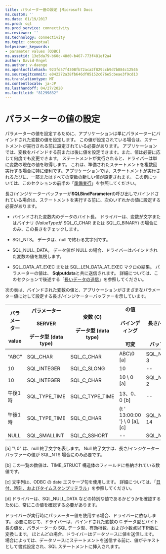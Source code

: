 ```yaml
---
title: パラメーター値の設定 |Microsoft Docs
ms.custom: ''
ms.date: 01/19/2017
ms.prod: sql
ms.prod_service: connectivity
ms.reviewer: ''
ms.technology: connectivity
ms.topic: conceptual
helpviewer_keywords:
- parameter values [ODBC]
ms.assetid: 13e5da79-b60c-48d0-b467-773f481ef2a4
author: David-Engel
ms.author: v-daenge
ms.openlocfilehash: 923fd57f4308fb72aca2f829ccb9d7b884c12546
ms.sourcegitcommit: e042272a38fb646df05152c676e5cbeae3f9cd13
ms.translationtype: MT
ms.contentlocale: ja-JP
ms.lasthandoff: 04/27/2020
ms.locfileid: "81299832"
---
```

# <a name="setting-parameter-values"></a>パラメーターの値の設定
パラメーターの値を設定するために、アプリケーションは単にパラメーターにバインドされた変数の値を設定します。 この値が設定されている場合は、ステートメントが実行される前に設定されている必要があります。 アプリケーションでは、変数をバインドする前または後に値を設定できます。また、値は必要に応じて何度でも変更できます。 ステートメントが実行されると、ドライバーは単に変数の現在の値を取得します。 これは、準備されたステートメントを複数回実行する場合に特に便利です。アプリケーションでは、ステートメントが実行されるたびに、一部またはすべての変数の新しい値が設定されます。 この例については、このセクションの前半の「[準備実行](../../../odbc/reference/develop-app/prepared-execution-odbc.md)」を参照してください。  
  
 長さ/インジケーターバッファーが**SQLBindParameter**の呼び出しでバインドされている場合は、ステートメントを実行する前に、次のいずれかの値に設定する必要があります。  
  
-   バインドされた変数内のデータのバイト長。 ドライバーは、変数が文字またはバイナリ (*ValueType*が SQL_C_CHAR または SQL_C_BINARY) の場合にのみ、この長さをチェックします。  
  
-   SQL_NTS。 データは、null で終わる文字列です。  
  
-   SQL_NULL_DATA。 データ値が NULL の場合、ドライバーはバインドされた変数の値を無視します。  
  
-   SQL_DATA_AT_EXEC または SQL_LEN_DATA_AT_EXEC マクロの結果。 パラメーターの値は、 **Sqlputdata**と共に送信されます。 詳細については、このセクションで後述する「[長いデータの送信](../../../odbc/reference/develop-app/sending-long-data.md)」を参照してください。  
  
 次の表は、バインドされた変数の値と、アプリケーションがさまざまなパラメーター値に対して設定する長さ/インジケーターバッファーを示しています。  
  
|パラメーター<br /><br /> value|パラメーター<br /><br /> SERVER<br /><br /> データ型 (data type)|変数 (C)<br /><br /> データ型 (data type)| の値<br /><br /> バインディング<br /><br /> 可変| の値<br /><br /> 長さ/インジケーター<br /><br /> バッファー [d]|  
|-------------------------|-----------------------------------------|----------------------------------|-------------------------------------|----------------------------------------------------|  
|"ABC"|SQL_CHAR|SQL_C_CHAR|ABC\0 [a]|SQL_NTS または3|  
|10|SQL_INTEGER|SQL_C_SLONG|10|--|  
|10|SQL_INTEGER|SQL_C_CHAR|10 \ 0 [a]|SQL_NTS または2|  
|午後1時|SQL_TYPE_TIME|SQL_C_TYPE_TIME|13、0、0 [b]|--|  
|午後1時|SQL_TYPE_TIME|SQL_C_CHAR|{t ' 13:00:00 '} \ 0 [a], [c]|SQL_NTS または14|  
|NULL|SQL_SMALLINT|SQL_C_SSHORT|--|SQL_NULL_DATA|  
  
 [a] "\ 0" は、null 終了文字を表します。 Null 終了文字は、長さ/インジケーターバッファーの値が SQL_NTS 場合にのみ必要です。  
  
 [b] この一覧の数値は、TIME_STRUCT 構造体のフィールドに格納されている数値です。  
  
 [c] 文字列は、ODBC の date エスケープ句を使用します。 詳細については、「[日付、時刻、およびタイムスタンプリテラル](../../../odbc/reference/develop-app/date-time-and-timestamp-literals.md)」を参照してください。  
  
 [d] ドライバーは、SQL_NULL_DATA などの特別な値であるかどうかを確認するために、常にこの値を確認する必要があります。  
  
 ドライバーが実行時にパラメーター値を使用する場合、ドライバーに依存します。 必要に応じて、ドライバーは、バインドされた変数の C データ型とバイト長の値を、パラメーターの SQL データ型、有効桁数、および小数点以下桁数に変換します。 ほとんどの場合、ドライバーはデータソースに値を送信します。 場合によっては、データソースにステートメントを送信する前に、値がテキストとして書式設定され、SQL ステートメントに挿入されます。

